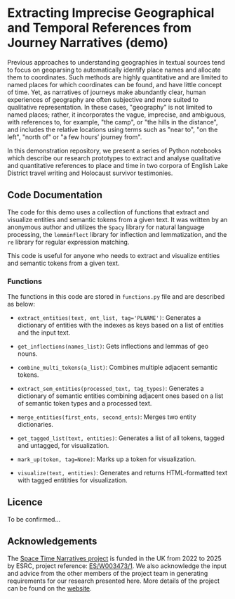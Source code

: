 # Extracting Imprecise Geographical and Temporal References from Journey Narratives (demo)

Previous approaches to understanding geographies in textual sources tend to focus on geoparsing to automatically identify place names and allocate them to coordinates. Such methods are highly quantitative and are limited to named places for which coordinates can be found, and have little concept of time. Yet, as narratives of journeys make abundantly clear, human experiences of geography are often subjective and more suited to qualitative representation. In these cases, "geography" is not limited to named places; rather, it incorporates the vague, imprecise, and ambiguous, with references to, for example, "the camp", or "the hills in the distance", and includes the relative locations using terms such as "near to", "on the left", "north of" or "a few hours’ journey from". 

In this demonstration repository, we present a series of Python notebooks which describe our research prototypes to extract and analyse qualitative and quantitative references to place and time in two corpora of English Lake District travel writing and Holocaust survivor testimonies.

## Code Documentation
The code for this demo uses a collection of functions that extract and visualize entities and semantic tokens from a given text. It was written by an anonymous author and utilizes the `Spacy` library for natural language processing, the `lemminflect` library for inflection and lemmatization, and the `re` library for regular expression matching.

This code is useful for anyone who needs to extract and visualize entities and semantic tokens from a given text.

### Functions
The functions in this code are stored in `functions.py` file and are described as below:

- `extract_entities(text, ent_list, tag='PLNAME')`: Generates a dictionary of entities with the indexes as keys based on a list of entities and the input text.

- `get_inflections(names_list)`: Gets inflections and lemmas of geo nouns.

- `combine_multi_tokens(a_list)`: Combines multiple adjacent semantic tokens.

- `extract_sem_entities(processed_text, tag_types)`: Generates a dictionary of semantic entities combining adjacent ones based on a list of semantic token types and a processed text.

- `merge_entities(first_ents, second_ents)`: Merges two entity dictionaries.

- `get_tagged_list(text, entities)`: Generates a list of all tokens, tagged and untagged, for visualization.

- `mark_up(token, tag=None)`: Marks up a token for visualization.

- `visualize(text, entities)`: Generates and returns HTML-formatted text with tagged entitities for visualization.

## Licence
To be confirmed...

## Acknowledgements
The [Space Time Narratives project](https://spacetimenarratives.github.io/) is funded in the UK from 2022 to 2025 by ESRC, project reference: [ES/W003473/1](https://gtr.ukri.org/projects?ref=ES%2FW003473%2F1). We also acknowledge the input and advice from the other members of the project team in generating requirements for our research presented here. More details of the project can be found on the [website](https://spacetimenarratives.github.io/).
